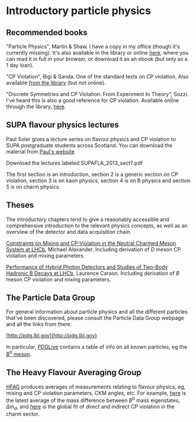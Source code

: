 # Introductory particle physics

## Recommended books

"Particle Physics", Martin & Shaw. I have a copy in my office (though it's currently missing). It's also available in the library or online [here](http://glasgow.summon.serialssolutions.com/2.0.0/link/0/eLvHCXMwfV1LSwMxEB5aRRAE37Q-oBe91X1ls9tDD6XuKp4EiwcvJdlMiwe3pV2pP9_Jo3UV6iUwTBhIspMZJt98CxCFd373z53AfMFTjilDEcYTIQJZyABlglxOVMx0-3N-z7Mhf3qLswasf5qlQZb29RAXwtaW9MZ5jsMAlWe1hl6wFB_Y_4Ez3IT-bELDA2Wh09nqVtEt299qV-F87i0Merhmfc3E7A2kLjwU1es7rrwXw9qTaGaxOEqa0CSJPGk02HgKJTEUeB0RmIkJmiidB6YlPiFHoiDLawJjTrAm18RAbqb_W2Y1vZ1PufvUrrIWG_Mj2EXdMHEMDSxPYM9ASovlKRw-u6-yY6snyzPo5Nlo-Nh1VsaudDSWus81CqKv6BwOhIbcl5VpzVMt6ERhkdIxcolSMUpMhOyl2NPvoJgoyjTa0N5q7-If3SXsW1CGrnNcwU61-MTrzQq_AVb6qeY), where you can read it in full in your browser, or download it as an ebook (but only as a 1 day loan).

"CP Violation", Bigi & Sanda. One of the standard texts on CP violation. Also available [from the library](http://encore.lib.gla.ac.uk/iii/encore/record/C__Rb2705177;jsessionid=3660DA4A59CDD3D4CA105E352EC3FC6B?lang=eng) (but not online).

"Discrete Symmetries and CP Violation: From Experiment to Theory", Sozzi. I've heard this is also a good reference for CP violation. Available online through the library, [here](http://glasgow.summon.serialssolutions.com/2.0.0/link/0/eLvHCXMwfV27SgQxFL2siiBY-MT1ASlsV5PJy9jJ7AxiZbGVzZLXiMXOgrMW_r252ZktVrRMAhcSSO7JzTknALy4o5OtMyFQoblO2dwwY42QlNlofHBCGuGkQq1yPVVVqV7eZDWCgZ85kDnwWp_QZC-v-uWXuP3ub_i99fjn9eOyW6KHLEWSZQL2ComTDD0L04Vp54Gi2f7siW2KMgjwuaBr6x2mWZESaO_SM7RR7YPA9n2wkMyJqD6CvYjqhGMYxfYE9jN_03encDv9SPs_AWDSfS8W-Zesjtg2kPKV4Nt7Xv8zIHU1K58nfeR5X7uZu7T_OIpl-TkcWuS8t6usjQsXQFK3aYR2jSyM8DQapUMU1vkmBO0lHcP4z3iX_4xdwcGaFYGFhmvYXX1-xZvNrH8ALASCgA). 

## SUPA flavour physics lectures

Paul Soler gives a lecture series on flavour physics and CP violation to SUPA postgraduate students across Scotland. You can download the material from [Paul's website](http://www.ppe.gla.ac.uk/~psoler/SUPAFLA/)

Download the lectures labeled SUPAFLA_2013_sect?.pdf

The first section is an introduction, section 2 is a generic section on CP violation, section 3 is on kaon physics, section 4 is on B physics and section 5 is on charm physics.

## Theses

The introductory chapters tend to give a reasonably accessible and comprehensive introduction to the relevant physics concepts, as well as an overview of the detector and data acquisition chain. 

[Constraints on Mixing and CP-Violation in the Neutral Charmed Meson System at LHCb](https://cds.cern.ch/record/1494111/files/Thesis-2012-Alexander.pdf), Michael Alexander. Including derivation of $D$ meson CP violation and mixing parameters.

[Performance of Hybrid Photon Detectors and Studies of Two-Body Hadronic B Decays at LHCb](https://cds.cern.ch/record/1232049/files/CERN-THESIS-2010-004.pdf), Laurence Carson. Including derivation of $B$ meson CP violation and mixing parameters. 

## The Particle Data Group

For general information about particle physics and all the different particles that've been discovered, please consult the Particle Data Group webpage and all the links from there:

[http://pdg.lbl.gov](http://pdg.lbl.gov)

In particular, [PDGLive](http://pdglive.lbl.gov/Viewer.action) contains a table of info on all known particles, eg the [$B^0$ meson](http://pdglive.lbl.gov/Particle.action?node=S042).

## The Heavy Flavour Averaging Group

[HFAG](http://www.slac.stanford.edu/xorg/hfag/) produces averages of measurements relating to flavour physics, eg, mixing and CP violation parameters, CKM angles, etc. For example, [here](http://www.slac.stanford.edu/xorg/hfag/osc/spring_2016/#DMD) is the latest average of the mass difference between $B^0$ mass eigenstates, $\Delta m_d$, and [here](http://www.slac.stanford.edu/xorg/hfag/charm/Winter16/DCPV/direct_indirect_cpv.html) is the global fit of direct and indirect CP violation in the charm sector. 